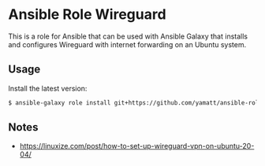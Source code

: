 # Ansible Role Wireguard

This is a role for Ansible that can be used with Ansible Galaxy that installs and configures Wireguard with internet forwarding on an Ubuntu system.

## Usage

Install the latest version:

```bash
$ ansible-galaxy role install git+https://github.com/yamatt/ansible-role-wireguard.git
```

## Notes

* https://linuxize.com/post/how-to-set-up-wireguard-vpn-on-ubuntu-20-04/
